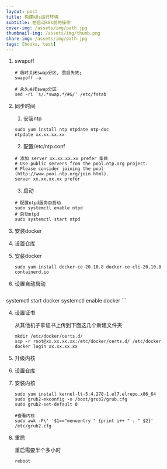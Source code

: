 ```yaml
---
layout: post
title: 构建k8s运行环境
subtitle: 在启动k8s前的操作
cover-img: /assets/img/path.jpg
thumbnail-img: /assets/img/thumb.png
share-img: /assets/img/path.jpg
tags: [books, test]
---
```


1. swapoff

     ```shell
     # 临时关闭swap分区, 重启失效;
     swapoff -a
     
     # 永久关闭swap分区
     sed -ri 's/.*swap.*/#&/' /etc/fstab
     ```

2. 同步时间

   1. 安装ntp

   ```shell
   sudo yum install ntp ntpdate ntp-doc
   ntpdate xx.xx.xx.xx
   ```

   2. 配置/etc/ntp.conf

   ```shell
   # 添加 server xx.xx.xx.xx prefer 条目
   # Use public servers from the pool.ntp.org project.
   # Please consider joining the pool (http://www.pool.ntp.org/join.html).
   server xx.xx.xx.xx prefer
   ```

   3. 启动

   ```shell
   # 配置ntpd服务自启动
   sudo systemctl enable ntpd
   # 启动ntpd
   sudo systemctl start ntpd
   ```

   

3. 安装docker
  1. 设置仓库
  2. 安装docker

      ```shell
      sudo yum install docker-ce-20.10.8 docker-ce-cli-20.10.8 containerd.io
      ```

   3. 设置自动启动

      ```shell
   systemctl start docker
      systemctl enable docker
      ```
      
   4. 设置证书

      从其他机子拿证书上传到下面这几个新建文件夹

      ```shell
      mkdir /etc/docker/certs.d/
      scp -r root@xx.xx.xx.xx:/etc/docker/certs.d/ /etc/docker
      docker login xx.xx.xx.xx
      ```

4. 升级内核

  1. 设置仓库
  2. 安装内核

      ```shell
      sudo yum install kernel-lt-5.4.278-1.el7.elrepo.x86_64
      sudo grub2-mkconfig -o /boot/grub2/grub.cfg
      sudo grub2-set-default 0
      ```

      ```shell
      #查看内核
      sudo awk -F\' '$1=="menuentry " {print i++ " : " $2}' /etc/grub2.cfg
      ```

   3. 重启

      重启需要半个多小时

      ```shell
      reboot
      ```
